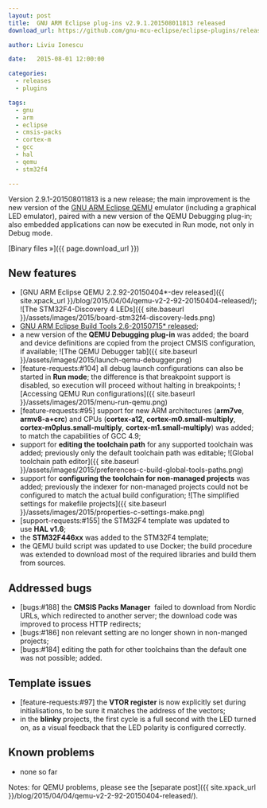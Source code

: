```yaml
---
layout: post
title:  GNU ARM Eclipse plug-ins v2.9.1.201508011813 released
download_url: https://github.com/gnu-mcu-eclipse/eclipse-plugins/releases/tag/v2.9.1.201508011813

author: Liviu Ionescu

date:   2015-08-01 12:00:00

categories:
  - releases
  - plugins

tags:
  - gnu
  - arm
  - eclipse
  - cmsis-packs
  - cortex-m
  - gcc
  - hal
  - qemu
  - stm32f4

---
```


Version 2.9.1-201508011813 is a new release; the main improvement is the new version of the [GNU ARM Eclipse QEMU](https://gnu-mcu-eclipse.github.io/qemu/) emulator (including a graphical LED emulator), paired with a new version of the QEMU Debugging plug-in; also embedded applications can now be executed in Run mode, not only in Debug mode.

[Binary files »]({{ page.download_url }})

## New features

- [GNU ARM Eclipse QEMU 2.2.92-20150404*-dev released]({{ site.xpack_url }}/blog/2015/04/04/qemu-v2-2-92-20150404-released/);
  ![The STM32F4-Discovery 4 LEDs]({{ site.baseurl }}/assets/images/2015/board-stm32f4-discovery-leds.png)
- [GNU ARM Eclipse Build Tools 2.6-20150715* released](https://github.com/gnu-mcu-eclipse/windows-build-tools/wiki/Release-v2.6-20150715);
- a new version of the **QEMU Debugging plug-in** was added; the board and device definitions are copied from the project CMSIS configuration, if available;
  ![The QEMU Debugger tab]({{ site.baseurl }}/assets/images/2015/launch-qemu-debugger.png)
- [feature-requests:#104] all debug launch configurations can also be started in **Run mode**; the difference is that breakpoint support is disabled, so execution will proceed without halting in breakpoints;
  ![Accessing QEMU Run configurations]({{ site.baseurl }}/assets/images/2015/menu-run-qemu.png)
- [feature-requests:#95] support for new ARM architectures (**arm7ve**, **armv8-a+crc**) and CPUs (**cortex-a12**, **cortex-m0.small-multiply**, **cortex-m0plus.small-multiply**, **cortex-m1.small-multiply**) was added; to match the capabilities of GCC 4.9;
- support for **editing the toolchain path** for any supported toolchain was added; previously only the default toolchain path was editable;
  ![Global toolchain path editor]({{ site.baseurl }}/assets/images/2015/preferences-c-build-global-tools-paths.png)
- support for **configuring the toolchain for non-managed projects** was added; previously the indexer for non-managed projects could not be configured to match the actual build configuration;
  ![The simplified settings for makefile projects]({{ site.baseurl }}/assets/images/2015/properties-c-settings-make.png)
- [support-requests:#155] the STM32F4 template was updated to use **HAL v1.6**;
- the **STM32F446xx** was added to the STM32F4 template;
- the QEMU build script was updated to use Docker; the build procedure was extended to download most of the required libraries and build them from sources.

## Addressed bugs

- [bugs:#188] the **CMSIS Packs Manager**  failed to download from Nordic URLs, which redirected to another server; the download code was improved to process HTTP redirects;
- [bugs:#186] non relevant setting are no longer shown in non-manged projects;
- [bugs:#184] editing the path for other toolchains than the default one was not possible; added.

## Template issues

- [feature-requests:#97] the **VTOR register** is now explicitly set during initialisations, to be sure it matches the address of the vectors;
- in the **blinky** projects, the first cycle is a full second with the LED turned on, as a visual feedback that the LED polarity is configured correctly.

## Known problems

- none so far

Notes: for QEMU problems, please see the [separate post]({{ site.xpack_url }}/blog/2015/04/04/qemu-v2-2-92-20150404-released/).
